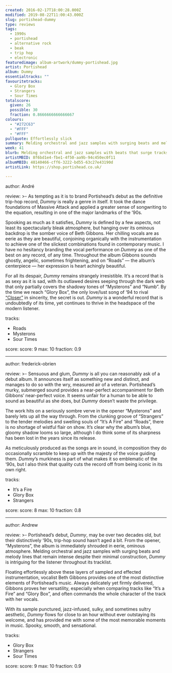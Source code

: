```yaml
---
created: 2016-02-17T18:00:28.000Z
modified: 2019-08-22T11:00:43.000Z
slug: portishead-dummy
type: reviews
tags:
  - 1990s
  - portishead
  - alternative rock
  - beak
  - trip hop
  - electronic
featuredimage: album-artwork/dummy-portishead.jpg
artist: Portishead
album: Dummy
essentialtracks: ""
favouritetracks:
  - Glory Box
  - Strangers
  - Sour Times
totalscore:
  given: 26
  possible: 30
  fraction: 0.8666666666666667
colours:
  - "#272C63"
  - "#FFF"
  - "#FFF"
pullquote: Effortlessly slick
summary: Melding orchestral and jazz samples with surging beats and melody lines that remain intense despite their minimal construction, Dummy is intriguing for the listener throughout its tracklist.
week: 41
blurb: Melding orchestral and jazz samples with beats that surge tracks forward, Dummy remains intriguing for the listener throughout. An iconic album.
artistMBID: 8f6bd1e4-fbe1-4f50-aa9b-94c450ec0f11
albumMBID: 48140466-cff6-3222-bd55-63c27e43190d
artistLink: https://shop.portishead.co.uk/

---
```


author: André

review: >-
  As tempting as it is to brand Portishead’s debut as the definitive trip-hop record, *Dummy* is really a genre in itself. It took the dance foundations of Massive Attack and applied a greater sense of songwriting to the equation, resulting in one of the major landmarks of the ’90s. 
  
  Spooking as much as it satisfies, *Dummy* is defined by a few aspects, not least its spectacularly bleak atmosphere, but hanging over its ominous backdrop is the somber voice of Beth Gibbons. Her chilling vocals are as eerie as they are beautiful, conjoining organically with the instrumentation to achieve one of the slickest combinations found in contemporary music. I have no hesitancy branding the vocal performance on *Dummy* as one of the best on any record, of any time. Throughout the album Gibbons sounds ghostly, angelic, sometimes frightening, and on “Roads” — the album’s centerpiece — her expression is heart achingly beautiful. 
  
  For all its despair, *Dummy* remains strangely irresistible. It’s a record that is as sexy as it is sad, with its outlawed desires seeping through the dark web that only partially covers the shadowy tones of “Mysterons” and “Numb”. By the time we reach “Glory Box”, the only love/lust song of ‘94 to rival [“Closer”](/reviews/nine-inch-nails-the-downward-spiral/) in sincerity, the secret is out. *Dummy* is a wonderful record that is undoubtedly of its time, yet continues to thrive in the headspace of the modern listener.

tracks:
  - Roads
  - ­Mysterons
  - ­Sour Times

score:
  score: 9
  max: 10
  fraction: 0.9

---

author: frederick-obrien

review: >-
  Sensuous and glum, *Dummy* is all you can reasonably ask of a debut album. It announces itself as something new and distinct, and manages to do so with the wry, measured air of a veteran. Portishead’s murky, submerged sound provides a near-perfect accompaniment for Beth Gibbons’ near-perfect voice. It seems unfair for a human to be able to sound as beautiful as she does, but *Dummy* doesn’t waste the privilege. 
  
  The work hits on a seriously sombre verve in the opener “Mysterons” and barely lets up all the way through. From the clunking groove of “Strangers” to the tender melodies and swelling souls of “It’s A Fire” and “Roads”, there is no shortage of wistful flair on show. It’s clear why the album’s blue, gloomy shadow looms so large, although I do think some of its sharpness has been lost in the years since its release. 
  
  As meticulously produced as the songs are in sound, in composition they do occasionally scramble to keep up with the majesty of the voice guiding them. *Dummy*’s murkiness is part of what makes it so emblematic of the ‘90s, but I also think that quality cuts the record off from being iconic in its own right.

tracks:
  - It’s a Fire
  - ­Glory Box
  - ­Strangers

score:
  score: 8
  max: 10
  fraction: 0.8

---

author: Andrew

review: >-
  Portishead’s debut, *Dummy*, may be over two decades old, but their distinctively ’90s, trip-hop sound hasn’t aged a bit. From the opener, “Mysterons”, the album is immediately shrouded in eerie, ominous atmosphere. Melding orchestral and jazz samples with surging beats and melody lines that remain intense despite their minimal construction, *Dummy* is intriguing for the listener throughout its tracklist. 
  
  Floating effortlessly above these layers of sampled and effected instrumentation, vocalist Beth Gibbons provides one of the most distinctive elements of Portishead’s music. Always delicately yet firmly delivered, Gibbons proves her versatility, especially when comparing tracks like “It’s a Fire” and “Glory Box”, and often commands the whole character of the track with her vocals. 
  
  With its sample punctured, jazz-infused, sulky, and sometimes sultry aesthetic, *Dummy* flows for close to an hour without ever outstaying its welcome, and has provided me with some of the most memorable moments in music. Spooky, smooth, and sensational.

tracks:
  - Glory Box
  - ­Strangers
  - ­Sour Times

score:
  score: 9
  max: 10
  fraction: 0.9
